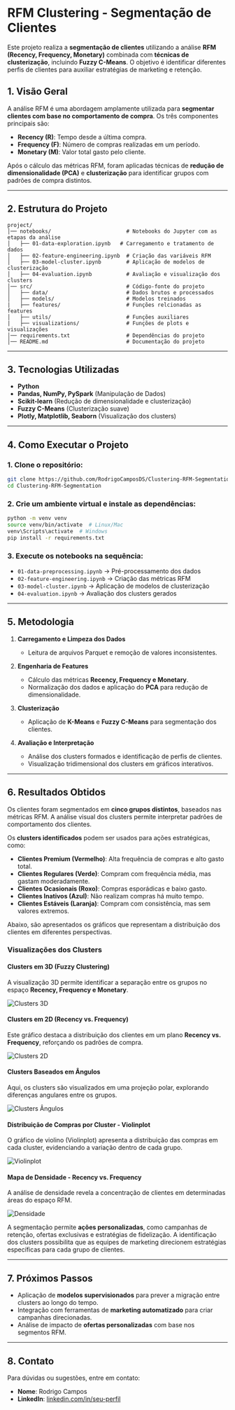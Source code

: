 # RFM Clustering - Segmentação de Clientes

Este projeto realiza a **segmentação de clientes** utilizando a análise **RFM (Recency, Frequency, Monetary)** combinada com **técnicas de clusterização**, incluindo **Fuzzy C-Means**. O objetivo é identificar diferentes perfis de clientes para auxiliar estratégias de marketing e retenção.

## 1. Visão Geral

A análise RFM é uma abordagem amplamente utilizada para **segmentar clientes com base no comportamento de compra**. Os três componentes principais são:

- **Recency (R)**: Tempo desde a última compra.
- **Frequency (F)**: Número de compras realizadas em um período.
- **Monetary (M)**: Valor total gasto pelo cliente.

Após o cálculo das métricas RFM, foram aplicadas técnicas de **redução de dimensionalidade (PCA)** e **clusterização** para identificar grupos com padrões de compra distintos.

---

## 2. Estrutura do Projeto

```
project/
│── notebooks/                        # Notebooks do Jupyter com as etapas da análise
│   ├── 01-data-exploration.ipynb   # Carregamento e tratamento de dados
│   ├── 02-feature-engineering.ipynb  # Criação das variáveis RFM
│   ├── 03-model-cluster.ipynb        # Aplicação de modelos de clusterização
│   ├── 04-evaluation.ipynb           # Avaliação e visualização dos clusters
│── src/                              # Código-fonte do projeto
│   ├── data/                         # Dados brutos e processados
│   ├── models/                       # Modelos treinados
|   ├── features/                     # Funções relcionadas as features
│   ├── utils/                        # Funções auxiliares
|   ├── visualizations/               # Funções de plots e visualizações
│── requirements.txt                  # Dependências do projeto
│── README.md                         # Documentação do projeto
```

---

## 3. Tecnologias Utilizadas

- **Python**
- **Pandas, NumPy, PySpark** (Manipulação de Dados)
- **Scikit-learn** (Redução de dimensionalidade e clusterização)
- **Fuzzy C-Means** (Clusterização suave)
- **Plotly, Matplotlib, Seaborn** (Visualização dos clusters)

---

## 4. Como Executar o Projeto

### 1. Clone o repositório:
```bash
git clone https://github.com/RodrigoCamposDS/Clustering-RFM-Segmentation.git
cd Clustering-RFM-Segmentation
```

### 2. Crie um ambiente virtual e instale as dependências:
```bash
python -m venv venv
source venv/bin/activate  # Linux/Mac
venv\Scripts\activate  # Windows
pip install -r requirements.txt
```

### 3. Execute os notebooks na sequência:
- `01-data-preprocessing.ipynb` → Pré-processamento dos dados
- `02-feature-engineering.ipynb` → Criação das métricas RFM
- `03-model-cluster.ipynb` → Aplicação de modelos de clusterização
- `04-evaluation.ipynb` → Avaliação dos clusters gerados

---

## 5. Metodologia

1. **Carregamento e Limpeza dos Dados**  
   - Leitura de arquivos Parquet e remoção de valores inconsistentes.  

2. **Engenharia de Features**  
   - Cálculo das métricas **Recency, Frequency e Monetary**.  
   - Normalização dos dados e aplicação do **PCA** para redução de dimensionalidade.  

3. **Clusterização**  
   - Aplicação de **K-Means** e **Fuzzy C-Means** para segmentação dos clientes.  

4. **Avaliação e Interpretação**  
   - Análise dos clusters formados e identificação de perfis de clientes.  
   - Visualização tridimensional dos clusters em gráficos interativos.  

---

## 6. Resultados Obtidos

Os clientes foram segmentados em **cinco grupos distintos**, baseados nas métricas RFM. A análise visual dos clusters permite interpretar padrões de comportamento dos clientes.

Os **clusters identificados** podem ser usados para ações estratégicas, como:

- **Clientes Premium (Vermelho)**: Alta frequência de compras e alto gasto total.
- **Clientes Regulares (Verde)**: Compram com frequência média, mas gastam moderadamente.
- **Clientes Ocasionais (Roxo)**: Compras esporádicas e baixo gasto.
- **Clientes Inativos (Azul)**: Não realizam compras há muito tempo.
- **Clientes Estáveis (Laranja)**: Compram com consistência, mas sem valores extremos.

Abaixo, são apresentados os gráficos que representam a distribuição dos clientes em diferentes perspectivas.

### **Visualizações dos Clusters**

#### **Clusters em 3D (Fuzzy Clustering)**
A visualização 3D permite identificar a separação entre os grupos no espaço **Recency, Frequency e Monetary**.

![Clusters 3D](images/Clusters_3D.png)

#### **Clusters em 2D (Recency vs. Frequency)**
Este gráfico destaca a distribuição dos clientes em um plano **Recency vs. Frequency**, reforçando os padrões de compra.

![Clusters 2D](images/Clusters_2D.png)

#### **Clusters Baseados em Ângulos**
Aqui, os clusters são visualizados em uma projeção polar, explorando diferenças angulares entre os grupos.

![Clusters Ângulos](images/Clusters_ang.png)

#### **Distribuição de Compras por Cluster - Violinplot**
O gráfico de violino (Violinplot) apresenta a distribuição das compras em cada cluster, evidenciando a variação dentro de cada grupo.

![Violinplot](images/Violinplot.png)

#### **Mapa de Densidade - Recency vs. Frequency**
A análise de densidade revela a concentração de clientes em determinadas áreas do espaço RFM.

![Densidade](images/Densidade.png)

A segmentação permite **ações personalizadas**, como campanhas de retenção, ofertas exclusivas e estratégias de fidelização. A identificação dos clusters possibilita que as equipes de marketing direcionem estratégias específicas para cada grupo de clientes.

---

## 7. Próximos Passos

- Aplicação de **modelos supervisionados** para prever a migração entre clusters ao longo do tempo.  
- Integração com ferramentas de **marketing automatizado** para criar campanhas direcionadas.  
- Análise de impacto de **ofertas personalizadas** com base nos segmentos RFM.

---

## 8. Contato

Para dúvidas ou sugestões, entre em contato:

- **Nome**: Rodrigo Campos
- **LinkedIn**: [linkedin.com/in/seu-perfil](https://www.linkedin.com/in/rodrigo-barcelos-campos/)

